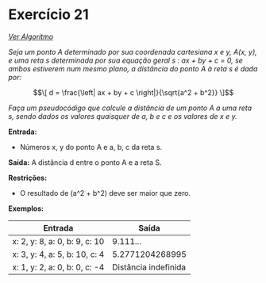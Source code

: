 # Exercício 21

[*Ver Algoritmo*](Algoritmo21.md)

*Seja um ponto A determinado por sua coordenada cartesiana x e y, A(x, y), e uma reta s determinada por sua equação geral s : ax + by + c = 0, se ambos estiverem num mesmo plano, a distância do ponto A à reta s é dada por:*

$$\[ d = \frac{\left| ax + by + c \right|}{\sqrt{a^2 + b^2}} \]$$

*Faça um pseudocódigo que calcule a distância de um ponto A a uma reta s, sendo dados os valores quaisquer de a, b e c e os valores de x e y.*

**Entrada:**
- Números x, y do ponto A e a, b, c da reta s.

**Saída:**
A distância d entre o ponto A e a reta S.

**Restrições:**
- O resultado de \(a^2 + b^2\) deve ser maior que zero.

**Exemplos:**

| Entrada                  | Saída                     |
| -------------------------| ------------------------- |
| x: 2, y: 8, a: 0, b: 9, c: 10 | 9.111...               |
| x: 3, y: 4, a: 5, b: 10, c: 4 | 5.2771204268995       |
| x: 1, y: 2, a: 0, b: 0, c: -4 | Distância indefinida    |
